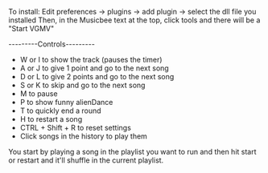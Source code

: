 ﻿To install: Edit preferences -> plugins -> add plugin -> select the dll file you installed
Then, in the Musicbee text at the top, click tools and there will be a "Start VGMV"


---------Controls---------
* W or I to show the track (pauses the timer)
* A or J to give 1 point and go to the next song
* D or L to give 2 points and go to the next song
* S or K to skip and go to the next song
* M to pause
* P to show funny alienDance
* T to quickly end a round
* H to restart a song
* CTRL + Shift + R to reset settings
* Click songs in the history to play them

You start by playing a song in the playlist you want to run and then hit start or restart and it'll shuffle in the current playlist.
